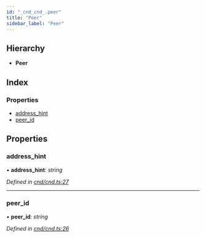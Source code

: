 ```yaml
---
id: "_cnd_cnd_.peer"
title: "Peer"
sidebar_label: "Peer"
---
```


## Hierarchy

* **Peer**

## Index

### Properties

* [address_hint](_cnd_cnd_.peer.md#address_hint)
* [peer_id](_cnd_cnd_.peer.md#peer_id)

## Properties

###  address_hint

• **address_hint**: *string*

*Defined in [cnd/cnd.ts:27](https://github.com/comit-network/comit-js-sdk/blob/95ab111/src/cnd/cnd.ts#L27)*

___

###  peer_id

• **peer_id**: *string*

*Defined in [cnd/cnd.ts:26](https://github.com/comit-network/comit-js-sdk/blob/95ab111/src/cnd/cnd.ts#L26)*
